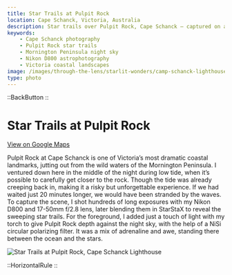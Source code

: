 ```yaml
---
title: Star Trails at Pulpit Rock
location: Cape Schanck, Victoria, Australia
description: Star trails over Pulpit Rock, Cape Schanck — captured on a low-tide night with the Nikon D800. A breathtaking mix of ocean danger and sky wonder.
keywords:
    - Cape Schanck photography
    - Pulpit Rock star trails
    - Mornington Peninsula night sky
    - Nikon D800 astrophotography
    - Victoria coastal landscapes
image: /images/through-the-lens/starlit-wonders/camp-schanck-lighthouse.jpg
type: photo
---
```


::BackButton
::

# Star Trails at Pulpit Rock

<a href="https://www.google.com/maps/search/?api=1&query=Pulpit+Rock,+Cape+Schanck,+Victoria,+Australia" target="_blank" rel="noopener noreferrer">View on Google Maps</a>

Pulpit Rock at Cape Schanck is one of Victoria’s most dramatic coastal landmarks, jutting out from the wild waters of the Mornington Peninsula. I ventured down here in the middle of the night during low tide, when it’s possible to carefully get closer to the rock. Though the tide was already creeping back in, making it a risky but unforgettable experience. If we had waited just 20 minutes longer, we would have been stranded by the waves. To capture the scene, I shot hundreds of long exposures with my Nikon D800 and 17-50mm f/2.8 lens, later blending them in StarStaX to reveal the sweeping star trails. For the foreground, I added just a touch of light with my torch to give Pulpit Rock depth against the night sky, with the help of a NiSi circular polarizing filter. It was a mix of adrenaline and awe, standing there between the ocean and the stars.

![Star Trails at Pulpit Rock, Cape Schanck Lighthouse](/images/through-the-lens/starlit-wonders/camp-schanck-lighthouse.jpg)

<div class="mb-8"></div>

::HorizontalRule
::
